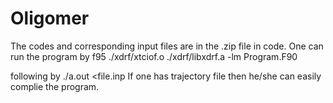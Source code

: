 # Oligomer

The codes and corresponding input files are in the .zip file in code. One can run the program by 
f95 ./xdrf/xtciof.o ./xdrf/libxdrf.a -lm Program.F90

following by ./a.out <file.inp If one has trajectory file then he/she can easily complie the program.
